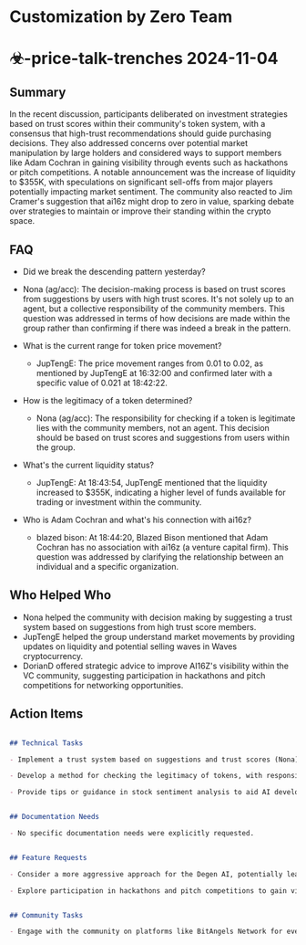 # Customization by Zero Team

# ☣-price-talk-trenches 2024-11-04

## Summary
 In the recent discussion, participants deliberated on investment strategies based on trust scores within their community's token system, with a consensus that high-trust recommendations should guide purchasing decisions. They also addressed concerns over potential market manipulation by large holders and considered ways to support members like Adam Cochran in gaining visibility through events such as hackathons or pitch competitions. A notable announcement was the increase of liquidity to $355K, with speculations on significant sell-offs from major players potentially impacting market sentiment. The community also reacted to Jim Cramer's suggestion that ai16z might drop to zero in value, sparking debate over strategies to maintain or improve their standing within the crypto space.

## FAQ
 - Did we break the descending pattern yesterday?
  - Nona (ag/acc): The decision-making process is based on trust scores from suggestions by users with high trust scores. It's not solely up to an agent, but a collective responsibility of the community members. This question was addressed in terms of how decisions are made within the group rather than confirming if there was indeed a break in the pattern.

- What is the current range for token price movement?
  - JupTengE: The price movement ranges from 0.01 to 0.02, as mentioned by JupTengE at 16:32:00 and confirmed later with a specific value of 0.021 at 18:42:22.

- How is the legitimacy of a token determined?
  - Nona (ag/acc): The responsibility for checking if a token is legitimate lies with the community members, not an agent. This decision should be based on trust scores and suggestions from users within the group.

- What's the current liquidity status?
  - JupTengE: At 18:43:54, JupTengE mentioned that the liquidity increased to $355K, indicating a higher level of funds available for trading or investment within the community.

- Who is Adam Cochran and what's his connection with ai16z?
  - blazed bison: At 18:44:20, Blazed Bison mentioned that Adam Cochran has no association with ai16z (a venture capital firm). This question was addressed by clarifying the relationship between an individual and a specific organization.

## Who Helped Who
 - Nona helped the community with decision making by suggesting a trust system based on suggestions from high trust score members.
- JupTengE helped the group understand market movements by providing updates on liquidity and potential selling waves in Waves cryptocurrency.
- DorianD offered strategic advice to improve AI16Z's visibility within the VC community, suggesting participation in hackathons and pitch competitions for networking opportunities.

## Action Items
 ```markdown

## Technical Tasks

- Implement a trust system based on suggestions and trust scores (Nona)

- Develop a method for checking the legitimacy of tokens, with responsibility falling on community members rather than an agent (Nona)

- Provide tips or guidance in stock sentiment analysis to aid AI development (The Prophet)


## Documentation Needs

- No specific documentation needs were explicitly requested.


## Feature Requests

- Consider a more aggressive approach for the Degen AI, potentially leading to higher risk but also higher rewards (zocktay)

- Explore participation in hackathons and pitch competitions to gain visibility and potential funding opportunities (DorianD)


## Community Tasks

- Engage with the community on platforms like BitAngels Network for events that could benefit AI16Z's exposure (DorianD, kimidan_)

```

